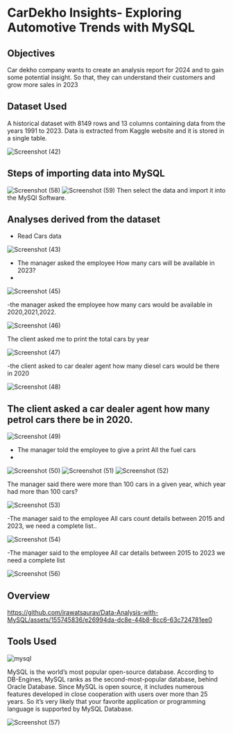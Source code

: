 # CarDekho Insights- Exploring Automotive Trends with MySQL

## Objectives
Car dekho company wants to create an analysis report for 2024 and to gain some potential insight. So that, they can understand their customers and grow more sales in 2023

## Dataset Used
A historical dataset with 8149 rows and 13 columns containing data from the years 1991 to 2023. Data is extracted from Kaggle website and it is stored in a single table.

![Screenshot (42)](https://github.com/irawatsaurav/Data-Analysis-with-MySQL/assets/155745836/3de69e53-8283-4808-9541-7d0666bfc381)

## Steps of importing data into MySQL
![Screenshot (58)](https://github.com/irawatsaurav/Data-Analysis-with-MySQL/assets/155745836/35e5bc23-7206-4002-b3ed-469374701fb8)
![Screenshot (59)](https://github.com/irawatsaurav/Data-Analysis-with-MySQL/assets/155745836/c034c4b5-ef3d-40f6-a0e3-6543e584db7e)
Then select the data and import it into the MySQl Software.

## Analyses derived from the dataset

- Read Cars data

![Screenshot (43)](https://github.com/irawatsaurav/Data-Analysis-with-MySQL/assets/155745836/a5789e4a-4c5a-4fc5-b1b5-c80262731c1a)

- The manager asked the employee How many cars will be available in 2023?
- 
![Screenshot (45)](https://github.com/irawatsaurav/Data-Analysis-with-MySQL/assets/155745836/fb71d566-d396-4b12-b0bb-d9eee8b9eb0e)

-the manager asked the employee how many cars would be available in 2020,2021,2022.

![Screenshot (46)](https://github.com/irawatsaurav/Data-Analysis-with-MySQL/assets/155745836/257006c5-7c08-4033-9d8b-f7a71f765383)

The client asked me to print the total cars by year

![Screenshot (47)](https://github.com/irawatsaurav/Data-Analysis-with-MySQL/assets/155745836/601376d7-6e9e-4fab-b67b-f7e34b89f8c3)

-the client asked to car dealer agent how many diesel cars would be there in 2020

![Screenshot (48)](https://github.com/irawatsaurav/Data-Analysis-with-MySQL/assets/155745836/65f48f8c-71e9-4d04-a264-28413550f727)

The client asked a car dealer agent how many petrol cars there be in 2020.
- 
![Screenshot (49)](https://github.com/irawatsaurav/Data-Analysis-with-MySQL/assets/155745836/58b0242d-8a7f-4cb7-bf9c-d80c93702921)

- The manager told the employee to give a print All the fuel cars
- 
![Screenshot (50)](https://github.com/irawatsaurav/Data-Analysis-with-MySQL/assets/155745836/bdb9ef28-7802-4d85-8cc8-51513f449164)
![Screenshot (51)](https://github.com/irawatsaurav/Data-Analysis-with-MySQL/assets/155745836/8d862833-1cab-480e-875c-67068870e5cd)
![Screenshot (52)](https://github.com/irawatsaurav/Data-Analysis-with-MySQL/assets/155745836/0bd4fb6b-e18e-43fc-841b-58f4e10d55ee)

The manager said there were more than 100 cars in a given year, which year had more than 100 cars?

![Screenshot (53)](https://github.com/irawatsaurav/Data-Analysis-with-MySQL/assets/155745836/c5a3c1d6-64fb-4c6b-b59e-eba709db6a6b)

-The manager said to the employee All cars count details between 2015 and 2023, we need a complete list..

![Screenshot (54)](https://github.com/irawatsaurav/Data-Analysis-with-MySQL/assets/155745836/1724868c-ec87-4082-9060-65b72fa85fae)

-The manager said to the employee All car details between 2015 to 2023 we need a complete list 

![Screenshot (56)](https://github.com/irawatsaurav/Data-Analysis-with-MySQL/assets/155745836/5bcd4624-02f9-441c-86a1-15198b132ca2)

## Overview

https://github.com/irawatsaurav/Data-Analysis-with-MySQL/assets/155745836/e26994da-dc8e-44b8-8cc6-63c724781ee0

## Tools Used
![mysql](https://github.com/irawatsaurav/Data-Analysis-with-MySQL/assets/155745836/228966d3-5643-4857-9028-3f5bc4d6accf)

MySQL is the world’s most popular open-source database. According to DB-Engines, MySQL ranks as the second-most-popular database, behind Oracle Database. Since MySQL is open source, it includes numerous features developed in close cooperation with users over more than 25 years. So it’s very likely that your favorite application or programming language is supported by MySQL Database.

![Screenshot (57)](https://github.com/irawatsaurav/Data-Analysis-with-MySQL/assets/155745836/823aecde-6bc8-4542-bc71-d66806f8b1da)



